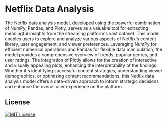 # Netflix Data Analysis

The Netflix data analysis model, developed using the powerful combination of NumPy, Pandas, and Plotly, serves as a valuable tool for extracting meaningful insights from the streaming platform's vast dataset. This model enables users to explore and analyze various aspects of Netflix's content library, user engagement, and viewer preferences. Leveraging NumPy for efficient numerical operations and Pandas for flexible data manipulation, the model provides a comprehensive overview of trends, popular genres, and user ratings. The integration of Plotly allows for the creation of interactive and visually appealing plots, enhancing the interpretability of the findings. Whether it's identifying successful content strategies, understanding viewer demographics, or optimizing content recommendations, this Netflix data analysis model offers a data-driven approach to inform strategic decisions and enhance the overall user experience on the platform.



## License

[![MIT License](https://img.shields.io/badge/License-MIT-green.svg)](https://choosealicense.com/licenses/mit/) 
